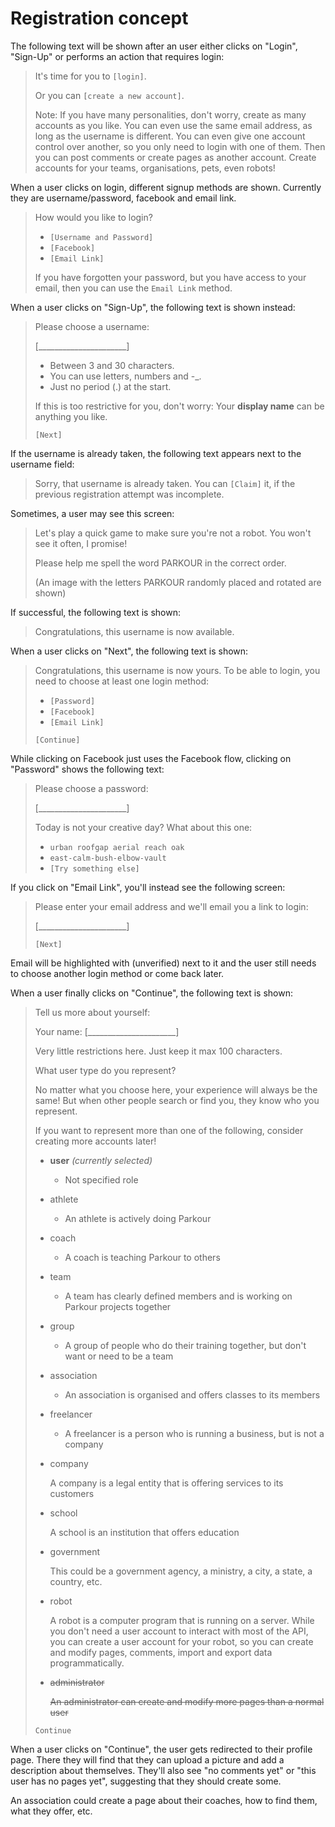 # Registration concept

The following text will be shown after an user either clicks on "Login", "Sign-Up" or performs an action that requires login:

> It's time for you to `[login]`.
> 
> Or you can `[create a new account]`.
> 
> Note: If you have many personalities, don't worry, create as many accounts as you like.
> You can even use the same email address, as long as the username is different.
> You can even give one account control over another, so you only need to login with one of them.
> Then you can post comments or create pages as another account.
> Create accounts for your teams, organisations, pets, even robots!

When a user clicks on login, different signup methods are shown. Currently they are username/password, facebook and email link.

> How would you like to login?
> 
> * `[Username and Password]`
> * `[Facebook]`
> * `[Email Link]`
>
> If you have forgotten your password, but you have access to your email, then you can use the `Email Link` method.

When a user clicks on "Sign-Up", the following text is shown instead:

> Please choose a username:
> 
> [______________________]
> 
> * Between 3 and 30 characters.
> * You can use letters, numbers and -_.
> * Just no period (.) at the start.
>
> If this is too restrictive for you, don't worry: Your **display name** can be anything you like.
> 
> `[Next]`

If the username is already taken, the following text appears next to the username field:

> Sorry, that username is already taken.
> You can `[Claim]` it, if the previous registration attempt was incomplete.

Sometimes, a user may see this screen:

> Let's play a quick game to make sure you're not a robot.
> You won't see it often, I promise!
> 
> Please help me spell the word PARKOUR in the correct order.
> 
> (An image with the letters PARKOUR randomly placed and rotated are shown)

If successful, the following text is shown:

> Congratulations, this username is now available.

When a user clicks on "Next", the following text is shown:

> Congratulations, this username is now yours.
> To be able to login, you need to choose at least one login method:
> 
> * `[Password]`
> * `[Facebook]`
> * `[Email Link]`
> 
> `[Continue]`

While clicking on Facebook just uses the Facebook flow, clicking on "Password" shows the following text:

> Please choose a password:
> 
> [______________________]
> 
> Today is not your creative day? What about this one:
> 
> * `urban roofgap aerial reach oak`
> * `east-calm-bush-elbow-vault`
> * `[Try something else]`

If you click on "Email Link", you'll instead see the following screen:

> Please enter your email address and we'll email you a link to login:
> 
> [______________________]
> 
> `[Next]`

Email will be highlighted with (unverified) next to it and the user still needs to choose another
login method or come back later.

When a user finally clicks on "Continue", the following text is shown:

> Tell us more about yourself:
>
> Your name: [______________________]
>
> Very little restrictions here. Just keep it max 100 characters.
> 
> What user type do you represent?
> 
> No matter what you choose here, your experience will always be the same!
> But when other people search or find you, they know who you represent.
> 
> If you want to represent more than one of the following, consider creating more accounts later!
> 
> - **user** *(currently selected)*
>   - Not specified role
> - athlete
>   - An athlete is actively doing Parkour
> - coach
>   - A coach is teaching Parkour to others
> - team
>   - A team has clearly defined members and is working on Parkour projects together
> - group
>   - A group of people who do their training together, but don't want or need to be a team
> - association
>   - An association is organised and offers classes to its members
> - freelancer
>   - A freelancer is a person who is running a business, but is not a company
> - company
>
>   A company is a legal entity that is offering services to its customers
> - school
>
>   A school is an institution that offers education
> - government
>
>   This could be a government agency, a ministry, a city, a state, a country, etc.
> - robot
>
>   A robot is a computer program that is running on a server. While you don't need a user account
>   to interact with most of the API, you can create a user account for your robot, so you can
>   create and modify pages, comments, import and export data programmatically.
> - ~~administrator~~
>
>   ~~An administrator can create and modify more pages than a normal user~~
>
> `Continue`

When a user clicks on "Continue", the user gets redirected to their profile page.
There they will find that they can upload a picture and add a description about themselves.
They'll also see "no comments yet" or "this user has no pages yet", suggesting that they should create some.

An association could create a page about their coaches, how to find them, what they offer, etc.